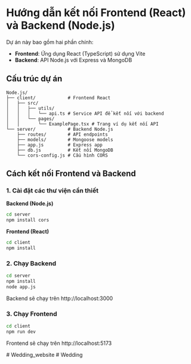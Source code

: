 # Hướng dẫn kết nối Frontend (React) và Backend (Node.js)

Dự án này bao gồm hai phần chính:
- **Frontend**: Ứng dụng React (TypeScript) sử dụng Vite
- **Backend**: API Node.js với Express và MongoDB

## Cấu trúc dự án

```
Node.js/
├── client/            # Frontend React
│   ├── src/
│   │   ├── utils/
│   │   │   └── api.ts # Service API để kết nối với backend
│   │   └── pages/
│   │       └── ExamplePage.tsx # Trang ví dụ kết nối API
└── server/            # Backend Node.js
    ├── routes/        # API endpoints
    ├── models/        # Mongoose models
    ├── app.js         # Express app
    ├── db.js          # Kết nối MongoDB
    └── cors-config.js # Cấu hình CORS
```

## Cách kết nối Frontend và Backend

### 1. Cài đặt các thư viện cần thiết

**Backend (Node.js)**
```bash
cd server
npm install cors
```

**Frontend (React)**
```bash
cd client
npm install
```

### 2. Chạy Backend

```bash
cd server
npm install
node app.js
```

Backend sẽ chạy trên http://localhost:3000

### 3. Chạy Frontend

```bash
cd client
npm run dev
```

Frontend sẽ chạy trên http://localhost:5173

#   W e d d i n g _ w e b s i t e  
 #   W e d d i n g  
 